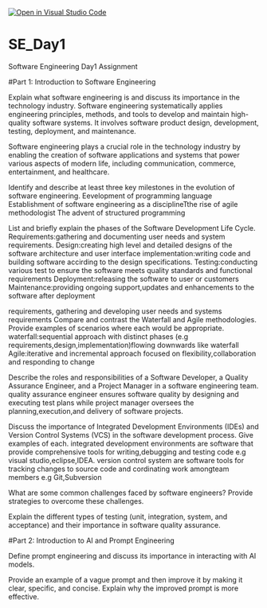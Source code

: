 [![Open in Visual Studio Code](https://classroom.github.com/assets/open-in-vscode-2e0aaae1b6195c2367325f4f02e2d04e9abb55f0b24a779b69b11b9e10269abc.svg)](https://classroom.github.com/online_ide?assignment_repo_id=15571670&assignment_repo_type=AssignmentRepo)
# SE_Day1
Software Engineering Day1 Assignment

#Part 1: Introduction to Software Engineering

Explain what software engineering is and discuss its importance in the technology industry.
Software engineering systematically applies engineering principles, methods, and tools to develop and maintain high-quality software systems. It involves software product design, development, testing, deployment, and maintenance.

Software engineering plays a crucial role in the technology industry by enabling the creation of software applications and systems that power various aspects of modern life, including communication, commerce, entertainment, and healthcare.

Identify and describe at least three key milestones in the evolution of software engineering.
Eevelopment of programming language 
Establishment of software engineering as a disciplineTthe rise of agile methodologist
The advent of structured programming

List and briefly explain the phases of the Software Development Life Cycle.
Requirements:gathering and documenting user needs and system requirements.
Design:creating high level and detailed designs of the software architecture and user interface
implementation:writing code and building software accirding to the design specifications.
Testing:conducting various test to ensure the software meets quality standards and functional requirements
Deployment:releasing the software to user or customers
Maintenance:providing ongoing support,updates and enhancements to the software after deployment

requirements, gathering and developing user needs and systems requirements 
Compare and contrast the Waterfall and Agile methodologies. Provide examples of scenarios where each would be appropriate.
waterfall:sequential approach with distinct phases (e.g requirements,design,implementation)flowing downwards like waterfall
Agile:iterative and incremental approach  focused on flexibility,collaboration and responding to change


Describe the roles and responsibilities of a Software Developer, a Quality Assurance Engineer, and a Project Manager in a software engineering team.
quality assurance engineer ensures software quality by designing and executing test plans while project manager oversees the planning,execution,and delivery of software projects.


Discuss the importance of Integrated Development Environments (IDEs) and Version Control Systems (VCS) in the software development process. Give examples of each.
integrated development environments are software that provide comprehensive tools for writing,debugging and testing code e.g visual studio,eclipse,IDEA.
version control system are software tools for tracking changes to source code and cordinating work amongteam members e.g Git,Subversion


What are some common challenges faced by software engineers? Provide strategies to overcome these challenges.


Explain the different types of testing (unit, integration, system, and acceptance) and their importance in software quality assurance.


#Part 2: Introduction to AI and Prompt Engineering


Define prompt engineering and discuss its importance in interacting with AI models.


Provide an example of a vague prompt and then improve it by making it clear, specific, and concise. Explain why the improved prompt is more effective.
